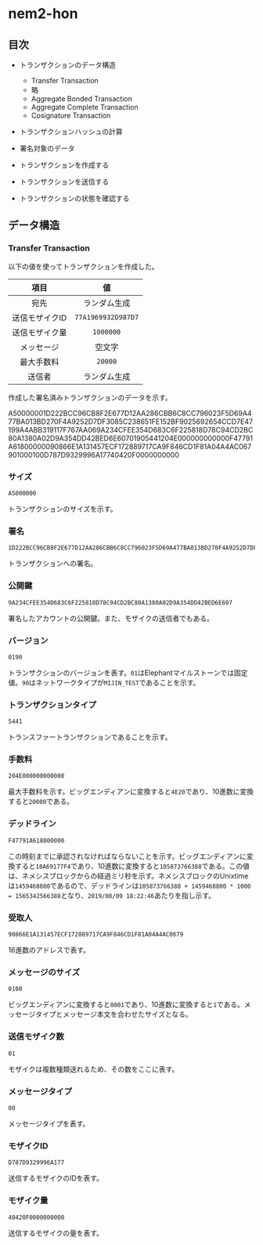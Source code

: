 # nem2-hon

## 目次

- トランザクションのデータ構造
    - Transfer Transaction
    - 略
    - Aggregate Bonded Transaction
    - Aggregate Complete Transaction
    - Cosignature Transaction
- トランザクションハッシュの計算
- 署名対象のデータ

- トランザクションを作成する

- トランザクションを送信する

- トランザクションの状態を確認する

## データ構造

### Transfer Transaction

以下の値を使ってトランザクションを作成した。

| 項目 | 値 |
|:-----:|:-----:|
| 宛先 | ランダム生成 |
| 送信モザイクID | `77A1969932D987D7` |
| 送信モザイク量 | `1000000` |
| メッセージ | 空文字 |
| 最大手数料 | `20000` |
| 送信者 | ランダム生成 |

作成した署名済みトランザクションのデータを示す。

A50000001D222BCC96CB8F2E677D12AA286CBB6C8CC796023F5D69A477BA013BD270F4A9252D7DF3085C238651FE152BF9025692654CCD7E47199A4ABB319117F767AA069A234CFEE354D683C6F225818D78C94CD2BC80A1380A02D9A354DD42BED6E60701905441204E000000000000F47791A61800000090866E1A131457ECF172889717CA9F846CD1F81A04A4AC067901000100D787D9329996A17740420F0000000000

### サイズ

```
A5000000
```

トランザクションのサイズを示す。

### 署名

```
1D222BCC96CB8F2E677D12AA286CBB6C8CC796023F5D69A477BA013BD270F4A9252D7DF3085C238651FE152BF9025692654CCD7E47199A4ABB319117F767AA06
```

トランザクションへの署名。

### 公開鍵

```
9A234CFEE354D683C6F225818D78C94CD2BC80A1380A02D9A354DD42BED6E607
```

署名したアカウントの公開鍵。また、モザイクの送信者でもある。

### バージョン

```
0190
```

トランザクションのバージョンを表す。`01`はElephantマイルストーンでは固定値。`90`はネットワークタイプが`MIJIN_TEST`であることを示す。

### トランザクションタイプ

```
5441
```

トランスファートランザクションであることを示す。

### 手数料

```
204E000000000000
```

最大手数料を示す。ビッグエンディアンに変換すると`4E20`であり、10進数に変換すると`20000`である。

### デッドライン

```
F47791A618000000
```

この時刻までに承認されなければならないことを示す。ビッグエンディアンに変換すると`18A69177F4`であり、10進数に変換すると`105873766388`である。この値は、ネメシスブロックからの経過ミリ秒を示す。ネメシスブロックのUnixtimeは`1459468800`であるので、デッドラインは`105873766388 + 1459468800 * 1000 = 1565342566388`となり、`2019/08/09 18:22:46`あたりを指し示す。

### 受取人

```
90866E1A131457ECF172889717CA9F846CD1F81A04A4AC0679
```

16進数のアドレスで表す。

### メッセージのサイズ

```
0100
```

ビッグエンディアンに変換すると`0001`であり、10進数に変換すると`1`である。メッセージタイプとメッセージ本文を合わせたサイズとなる。

### 送信モザイク数

```
01
```

モザイクは複数種類送れるため、その数をここに表す。

### メッセージタイプ

```
00
```

メッセージタイプを表す。

### モザイクID

```
D787D9329996A177
```

送信するモザイクのIDを表す。

### モザイク量

```
40420F0000000000
```

送信するモザイクの量を表す。